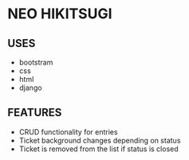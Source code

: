 # NEO HIKITSUGI

## USES
 - bootstram
 - css
 - html
 - django

## FEATURES
 - CRUD functionality for entries
 - Ticket background changes depending on status
 - Ticket is removed from the list if status is closed
